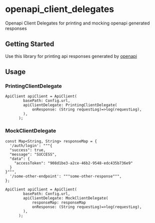 # openapi_client_delegates

Openapi Client Delegates for printing and mocking openapi generated responses

## Getting Started

Use this library for printing api responses generated by [openapi](https://pub.dev/packages/openapi_generator)

## Usage

### PrintingClientDelegate
```
ApiClient apiClient = ApiClient(
        basePath: Config.url,
        apiClientDelegate: PrintingClientDelegate(
            onResponse: (String requestLog)=>log(requestLog),
        ),
      );
```

### MockClientDelegate
```
const Map<String, String> responseMap = {
  '/auth/login': """{
  "success": true,
  "message": "SUCCESS",
  "data": {
    "accessToken": "908d1be3-a2ce-46b2-9548-edc435b736e9"
  }
}""",
  '/some-other-endpoint': """some-other-response""",
};

ApiClient apiClient = ApiClient(
        basePath: Config.url,
        apiClientDelegate: MockClientDelegate(
            responseMap: responseMap
            onResponse: (String requestLog)=>log(requestLog),
        ),
      );
```